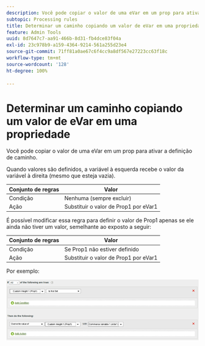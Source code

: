 ```yaml
---
description: Você pode copiar o valor de uma eVar em um prop para ativar a definição de caminho.
subtopic: Processing rules
title: Determinar um caminho copiando um valor de eVar em uma propriedade
feature: Admin Tools
uuid: 8d7647c7-aa91-466b-8d31-fb4dce83f04a
exl-id: 23c978b9-a159-4364-9214-561a255d23e4
source-git-commit: 71ff81a0ae67c6f4cc9a8df567e27223cc63f18c
workflow-type: tm+mt
source-wordcount: '128'
ht-degree: 100%

---
```


# Determinar um caminho copiando um valor de eVar em uma propriedade

Você pode copiar o valor de uma eVar em um prop para ativar a definição de caminho.

Quando valores são definidos, a variável à esquerda recebe o valor da variável à direita (mesmo que esteja vazia).

| Conjunto de regras | Valor |
|---|---|
| Condição | Nenhuma (sempre excluir) |
| Ação | Substituir o valor de Prop1 por eVar1 |

É possível modificar essa regra para definir o valor de Prop1 apenas se ele ainda não tiver um valor, semelhante ao exposto a seguir:

| Conjunto de regras | Valor |
|---|---|
| Condição | Se Prop1 não estiver definido |
| Ação | Substituir o valor de Prop1 por eVar1 |

Por exemplo:

![](assets/overwrite-empty-prop.png)
